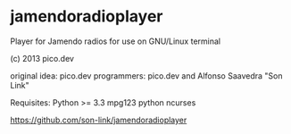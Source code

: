 jamendoradioplayer
==================

Player for Jamendo radios for use on GNU/Linux terminal

(c) 2013 pico.dev

original idea: pico.dev
programmers: pico.dev and Alfonso Saavedra "Son Link"

Requisites:
Python >= 3.3
mpg123
python ncurses

https://github.com/son-link/jamendoradioplayer
